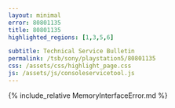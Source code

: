 ```yaml
---
layout: minimal
error: 80801135
title: 80801135
highlighted_regions: [1,3,5,6]

subtitle: Technical Service Bulletin
permalink: /tsb/sony/playstation5/80801135
css: /assets/css/highlight_page.css
js: /assets/js/consoleservicetool.js
---
```


{% include_relative MemoryInterfaceError.md %}
